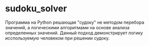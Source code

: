 # sudoku_solver
Программа на Python решающая "судоку" не методом перебора значений, а логическими алгоритмами на основе анализа определенных значений. Данный подход демонстрирует логику исспользуемую человеком при решении судоку.
